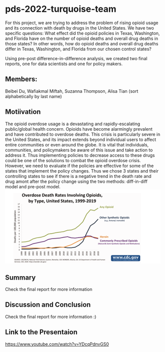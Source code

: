 # pds-2022-turquoise-team

For this project, we are trying to address the problem of rising opioid usage and its connection with death by drugs in the United States. We have two specific questions: What effect did the opioid policies in Texas, Washington, and Florida have on the number of opioid deaths and overall drug deaths in those states? In other words, how do opioid deaths and overall drug deaths differ in Texas, Washington, and Florida from our chosen control states?

Using pre-post difference-in-difference analysis, we created two final reports, one for data scientists and one for policy makers.

## Members: 
Beibei Du, Wafiakmal Miftah, Suzanna Thompson, Alisa Tian (sort alphabetically by last name)

## Motiivation
The opioid overdose usage is a devastating and rapidly-escalating public/global health concern. Opioids have become alarmingly prevalent and have contributed to overdose deaths. This crisis is particularly severe in the United States, and its impact extends beyond individual users to affect entire communities or even around the globe. It is vital that individuals, communities, and policymakers be aware of this issue and take action to address it. Thus implementing policies to decrease access to these drugs could be one of the solutions to combat the opioid overdose crisis. However, we need to evaluate if the policies are effective for some of the states that implement the policy changes. Thus we chose 3 states and their controlling states to see if there is a negative trend in the death rate and drug amont after the policy change using the two methods: diff-in-diff model and pre-post model.
![alt text](https://github.com/belladu0201/Images_Beibei/blob/main/Screen%20Shot%202022-12-09%20at%206.16.51%20PM.png)

## Summary
Check the final report for more information
## Discussion and Conclusion
Check the final report for more information :)


## Link to the Presentaion
https://www.youtube.com/watch?v=YDcqPdnvGS0
